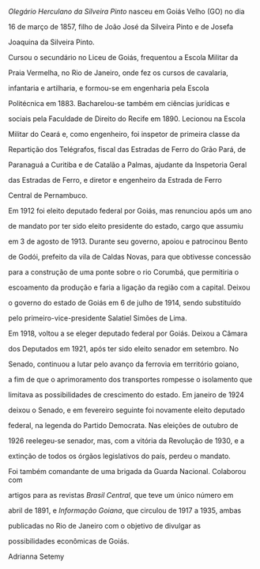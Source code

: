 

*Olegário Herculano da Silveira Pinto* nasceu em Goiás Velho (GO) no dia

16 de março de 1857, filho de João José da Silveira Pinto e de Josefa

Joaquina da Silveira Pinto.



Cursou o secundário no Liceu de Goiás, frequentou a Escola Militar da

Praia Vermelha, no Rio de Janeiro, onde fez os cursos de cavalaria,

infantaria e artilharia, e formou-se em engenharia pela Escola

Politécnica em 1883. Bacharelou-se também em ciências jurídicas e

sociais pela Faculdade de Direito do Recife em 1890. Lecionou na Escola

Militar do Ceará e, como engenheiro, foi inspetor de primeira classe da

Repartição dos Telégrafos, fiscal das Estradas de Ferro do Grão Pará, de

Paranaguá a Curitiba e de Catalão a Palmas, ajudante da Inspetoria Geral

das Estradas de Ferro, e diretor e engenheiro da Estrada de Ferro

Central de Pernambuco.



Em 1912 foi eleito deputado federal por Goiás, mas renunciou após um ano

de mandato por ter sido eleito presidente do estado, cargo que assumiu

em 3 de agosto de 1913. Durante seu governo, apoiou e patrocinou Bento

de Godói, prefeito da vila de Caldas Novas, para que obtivesse concessão

para a construção de uma ponte sobre o rio Corumbá, que permitiria o

escoamento da produção e faria a ligação da região com a capital. Deixou

o governo do estado de Goiás em 6 de julho de 1914, sendo substituído

pelo primeiro-vice-presidente Salatiel Simões de Lima.



Em 1918, voltou a se eleger deputado federal por Goiás. Deixou a Câmara

dos Deputados em 1921, após ter sido eleito senador em setembro. No

Senado, continuou a lutar pelo avanço da ferrovia em território goiano,

a fim de que o aprimoramento dos transportes rompesse o isolamento que

limitava as possibilidades de crescimento do estado. Em janeiro de 1924

deixou o Senado, e em fevereiro seguinte foi novamente eleito deputado

federal, na legenda do Partido Democrata. Nas eleições de outubro de

1926 reelegeu-se senador, mas, com a vitória da Revolução de 1930, e a

extinção de todos os órgãos legislativos do país, perdeu o mandato.



Foi também comandante de uma brigada da Guarda Nacional. Colaborou com

artigos para as revistas *Brasil Central*, que teve um único número em

abril de 1891, e *Informação Goiana*, que circulou de 1917 a 1935, ambas

publicadas no Rio de Janeiro com o objetivo de divulgar as

possibilidades econômicas de Goiás.



Adrianna Setemy



